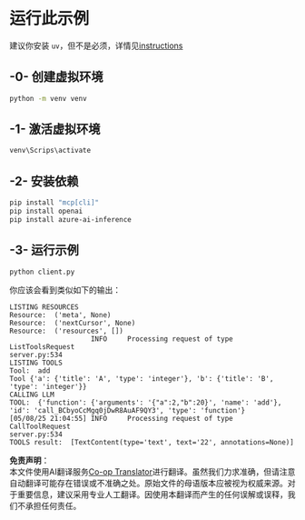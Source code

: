 <!--
CO_OP_TRANSLATOR_METADATA:
{
  "original_hash": "24531f2b6b0f7fa3839accf4dc10088a",
  "translation_date": "2025-05-16T14:59:39+00:00",
  "source_file": "03-GettingStarted/03-llm-client/solution/python/README.md",
  "language_code": "zh"
}
-->
# 运行此示例

建议你安装 `uv`，但不是必须，详情见[instructions](https://docs.astral.sh/uv/#highlights)

## -0- 创建虚拟环境

```bash
python -m venv venv
```

## -1- 激活虚拟环境

```bash
venv\Scrips\activate
```

## -2- 安装依赖

```bash
pip install "mcp[cli]"
pip install openai
pip install azure-ai-inference
```

## -3- 运行示例

```bash
python client.py
```

你应该会看到类似如下的输出：

```text
LISTING RESOURCES
Resource:  ('meta', None)
Resource:  ('nextCursor', None)
Resource:  ('resources', [])
                    INFO     Processing request of type ListToolsRequest                                                                               server.py:534
LISTING TOOLS
Tool:  add
Tool {'a': {'title': 'A', 'type': 'integer'}, 'b': {'title': 'B', 'type': 'integer'}}
CALLING LLM
TOOL:  {'function': {'arguments': '{"a":2,"b":20}', 'name': 'add'}, 'id': 'call_BCbyoCcMgq0jDwR8AuAF9QY3', 'type': 'function'}
[05/08/25 21:04:55] INFO     Processing request of type CallToolRequest                                                                                server.py:534
TOOLS result:  [TextContent(type='text', text='22', annotations=None)]
```

**免责声明**：  
本文件使用AI翻译服务[Co-op Translator](https://github.com/Azure/co-op-translator)进行翻译。虽然我们力求准确，但请注意自动翻译可能存在错误或不准确之处。原始文件的母语版本应被视为权威来源。对于重要信息，建议采用专业人工翻译。因使用本翻译而产生的任何误解或误释，我们不承担任何责任。